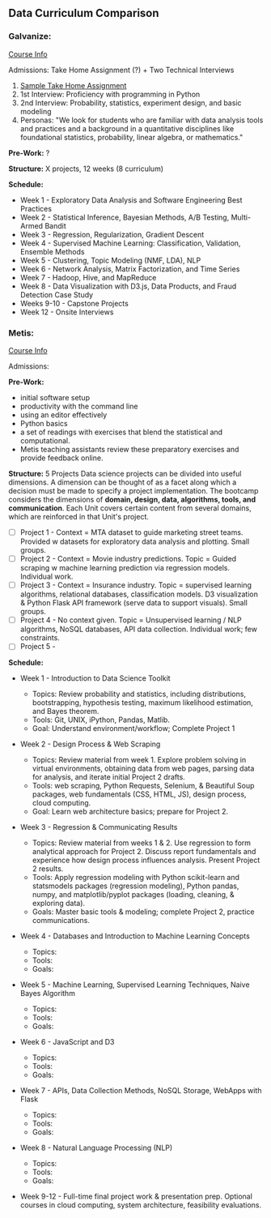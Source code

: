 ## Data Curriculum Comparison


### Galvanize:
[Course Info](http://www.galvanize.com/courses/data-science-2/#.VoQKGTa9qu4)

Admissions: Take Home Assignment (?) + Two Technical Interviews 
1. [Sample Take Home Assignment](https://docs.google.com/document/d/1GI3oVas8yswhqPk_8-VIANHR1uJ6R19HNhl7GiH9vq4/pub)
2. 1st Interview: Proficiency with programming in Python
3. 2nd Interview: Probability, statistics, experiment design, and basic modeling
4. Personas: "We look for students who are familiar with data analysis tools and practices and a background in a quantitative disciplines like foundational statistics, probability, linear algebra, or mathematics."

**Pre-Work:** ?

**Structure:** X projects, 12 weeks (8 curriculum)

**Schedule:**
- Week 1 - Exploratory Data Analysis and Software Engineering Best Practices
- Week 2 - Statistical Inference, Bayesian Methods, A/B Testing, Multi-Armed Bandit
- Week 3 - Regression, Regularization, Gradient Descent
- Week 4 - Supervised Machine Learning: Classification, Validation, Ensemble Methods
- Week 5 - Clustering, Topic Modeling (NMF, LDA), NLP
- Week 6 - Network Analysis, Matrix Factorization, and Time Series
- Week 7 - Hadoop, Hive, and MapReduce
- Week 8 - Data Visualization with D3.js, Data Products, and Fraud Detection Case Study
- Weeks 9-10 - Capstone Projects
- Week 12 - Onsite Interviews



### Metis:
[Course Info](http://www.thisismetis.com/data-science)

Admissions:

**Pre-Work:**
- initial software setup
- productivity with the command line
- using an editor effectively
- Python basics
- a set of readings with exercises that blend the statistical and computational. 
- Metis teaching assistants review these preparatory exercises and provide feedback online.

**Structure:** 5 Projects
Data science projects can be divided into useful dimensions. A dimension can be thought of as a facet along which a decision must be made to specify a project implementation. The bootcamp considers the dimensions of **domain, design, data, algorithms, tools, and communication**. Each Unit covers certain content from several domains, which are reinforced in that Unit's project.

- [ ] Project 1 - Context = MTA dataset to guide marketing street teams. Provided w datasets for exploratory data analysis and plotting. Small groups.
- [ ] Project 2 - Context = Movie industry predictions. Topic = Guided scraping w machine learning prediction via regression models. Individual work.
- [ ] Project 3 - Context = Insurance industry. Topic = supervised learning algorithms, relational databases, classification models. D3 visualization & Python Flask API framework (serve data to support visuals). Small groups.
- [ ] Project 4 - No context given. Topic = Unsupervised learning / NLP algorithms, NoSQL databases, API data collection. Individual work; few constraints.
- [ ] Project 5 - 

**Schedule:**
- Week 1 - Introduction to Data Science Toolkit
  - Topics: Review probability and statistics, including distributions, bootstrapping, hypothesis testing, maximum likelihood estimation, and Bayes theorem.
  - Tools: Git, UNIX, iPython, Pandas, Matlib. 
  - Goal: Understand environment/workflow; Complete Project 1

- Week 2 - Design Process & Web Scraping
  - Topics: Review material from week 1. Explore problem solving in virtual environments, obtaining data from web pages, parsing data for analysis, and iterate initial Project 2 drafts.
  - Tools: web scraping, Python Requests, Selenium, & Beautiful Soup packages, web fundamentals (CSS, HTML, JS), design process, cloud computing.
  - Goal: Learn web architecture basics; prepare for Project 2.

- Week 3 - Regression & Communicating Results
  - Topics: Review material from weeks 1 & 2. Use regression to form analytical approach for Project 2. Discuss report fundamentals and experience how design process influences analysis. Present Project 2 results.
  - Tools: Apply regression modeling with Python scikit-learn and statsmodels packages (regression modeling), Python pandas, numpy, and matplotlib/pyplot packages (loading, cleaning, & exploring data).
  - Goals: Master basic tools & modeling; complete Project 2, practice communications.

- Week 4 - Databases and Introduction to Machine Learning Concepts
  - Topics: 
  - Tools:
  - Goals:

- Week 5 - Machine Learning, Supervised Learning Techniques, Naive Bayes Algorithm
  - Topics:
  - Tools:
  - Goals:

- Week 6 - JavaScript and D3
  - Topics:
  - Tools:
  - Goals:

- Week 7 - APIs, Data Collection Methods, NoSQL Storage, WebApps with Flask
  - Topics:
  - Tools:
  - Goals:

- Week 8 - Natural Language Processing (NLP)
  - Topics:
  - Tools:
  - Goals:

- Week 9-12 - Full-time final project work & presentation prep. Optional courses in cloud computing, system architecture, feasibility evaluations.
